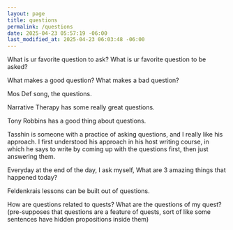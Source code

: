 ```yaml
---
layout: page
title: questions
permalink: /questions
date: 2025-04-23 05:57:19 -06:00
last_modified_at: 2025-04-23 06:03:48 -06:00
---
```

What is ur favorite question to ask?
What is ur favorite question to be asked?

What makes a good question?
What makes a bad question?

Mos Def song, the questions.

Narrative Therapy has some really great questions.

Tony Robbins has a good thing about questions.

Tasshin is someone with a practice of asking questions, and I really like his approach. I first understood his approach in his host writing course, in which he says to write by coming up with the questions first, then just answering them.

Everyday at the end of the day, I ask myself, What are 3 amazing things that happened today?

Feldenkrais lessons can be built out of questions.

How are questions related to quests?
What are the questions of my quest? (pre-supposes that questions are a feature of quests, sort of like some sentences have hidden propositions inside them)